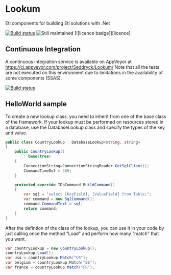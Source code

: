# Lookum
Etl components for building Etl solutions with .Net

[![Build status](https://ci.appveyor.com/api/projects/status/ved2u21k9lwixcv3?svg=true)](https://ci.appveyor.com/project/Seddryck/Lookum)
![Still maintained](https://img.shields.io/maintenance/yes/2017.svg)
[![licence badge]][licence]

## Continuous Integration ##
A continuous integration service is available on AppVeyor at https://ci.appveyor.com/project/Seddryck/Lookum/ 
Note that all the tests are not executed on this environment due to limitations in the availability of some components (SSAS).

[![Build status](https://ci.appveyor.com/api/projects/status/ved2u21k9lwixcv3)](https://ci.appveyor.com/project/CdricLCharlier/Lookum)

## HelloWorld sample ##

To create a new lookup class, you need to inherit from one of the base class of the framework. If your lookup must be performed on resources stored in a database, use the DatabaseLookup class and specify the types of the key and value.

````csharp
public class CountryLookup : DatabaseLookup<string, string>
{
    public CountryLookup()
		: base(true)
    {
		ConnectionString=ConnectionStringReader.GetSqlClient();
		CommandTimeOut = 300;
    }

    protected override IDbCommand BuildCommand()
    {
		var sql = "select [KeyField], [ValueField] from Table;";
		var command = new SqlCommand();
		command.CommandText = sql;
		return command;
    }
}
````
After the defintion of the class of the lookup, you can use it in your code by just calling once the method "Load" and perform how many "match" that you want.

````csharp
var countryLookup = new CountryLookup();
countryLookup.Load();
var usa = countryLookup.Match("US");
var belgium = countryLookup.Match("BE");
var france = countryLookup.Match("FR");
````
